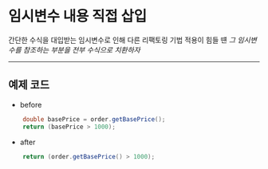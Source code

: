 # 임시변수 내용 직접 삽입

간단한 수식을 대입받는 임시변수로 인해 다른 리팩토링 기법 적용이 힘들 떈 
*그 임시변수를 참조하는 부분을 전부 수식으로 치환하자*

---

## 예제 코드

* before
```java
	double basePrice = order.getBasePrice();
	return (basePrice > 1000);
```
* after
```java
	return (order.getBasePrice() > 1000);
```
